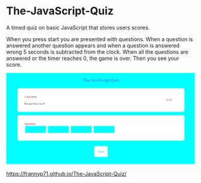 # The-JavaScript-Quiz

A timed quiz on basic JavaScript that stores users scores.

When you press start you are presented with questions. When a question is answered another question appears and when a question is answered wrong 5 seconds is subtracted from the clock. When all the questions are answered  or the timer reaches 0, the game is over. Then you see your score. 


![challenge-3-pw-gen](./javascript-quiz.png)

 https://frannyp71.github.io/The-JavaScript-Quiz/
 

